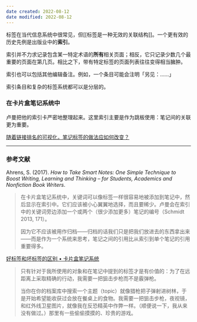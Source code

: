 ```yaml
---
date created: 2022-08-12
date modified: 2022-08-12
---
```

标签在当代信息系统中很常见，但[[标签是一种无效的关联结构]]。一个更有效的历史先例是出版业中的**索引**。

索引并不力求记录包含某一特定术语的**所有**相关页面；相反，它只记录少数几个最重要的页面在第几页。相比之下，带有特定标签的页面列表往往变得相当臃肿。

索引也可以包括其他编辑备注。例如，一个条目可能会注明「另见：……」

索引条目和复杂的标签系统都可以是分层的。

### 在卡片盒笔记系统中

卢曼把他的索引卡严密地整理起来。这里索引主要是作为跳板使用：笔记间的关联更为重要。

[随着链接排名的可视化，笔记标签的做法应如何改变？](https://notes.andymatuschak.org/z6sneASDP9aEWzMRyreUk8ZDL1doujXWJerS3)

___

### 参考文献

Ahrens, S. (2017). _How to Take Smart Notes: One Simple Technique to Boost Writing, Learning and Thinking – for Students, Academics and Nonfiction Book Writers_.

> 在卡片盒笔记系统中，关键词可以像标签一样很容易地被添加到笔记中，然后显示在索引中。它们应该被小心翼翼地选择，而且要稀少。卢曼会在索引中的关键词旁边添加一个或两个（很少添加更多）笔记的编号（Schmidt 2013, 171）。
>
> 因为它不应该被用作归档——归档的话我们只是把我们放进去的东西拿出来——而是作为一个系统来思考，笔记之间的引用比从索引到单个笔记的引用重要得多。

[好标签和坏标签的区别 • 卡片盒笔记系统](https://zettelkasten.de/posts/object-tags-vs-topic-tags/)

> 只有针对于我所使用的对象和在笔记中提到的标签才是有价值的：为了在远距离上采取精确的行动，我需要一把狙击步枪而不是霰弹枪。
>
> 当你在你的档案库中搜索一个主题（topic）就像猎枪把子弹射进树林，于是开始希望能收获过会放在餐桌上的食物。我需要一把狙击步枪，夜视镜，和红外线卫星图片，就像我在反恐精英中作弊一样。（顺便说一下，我从来没有做过。）那里有一些偷偷摸摸的、珍贵的游戏。
